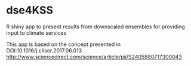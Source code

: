 # dse4KSS
R shiny app to present results from downscaled ensembles for providing input to climate services

This app is based on the concept presented in DOI:10.1016/j.cliser.2017.06.013 <http://www.sciencedirect.com/science/article/pii/S2405880717300043>
